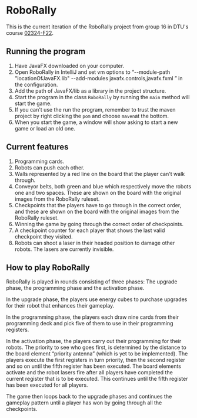 # RoboRally
This is the current iteration of the RoboRally project from group 16 in DTU's course [02324-F22](https://kurser.dtu.dk/course/02324).

## Running the program
1. Have JavaFX downloaded on your computer.
2. Open RoboRally in IntelliJ and set vm options to “--module-path
   "locationOfJavaFX.lib" --add-modules javafx.controls,javafx.fxml ” in the
   configuration.
3. Add the path of JavaFX/lib as a library in the project structure.
4. Start the program in the class `RoboRally` by running the `main` method will start the game.
5. If you can't use the run the program, remember to trust the maven project by right clicking the `pom` and choose `maven`at the bottom.
6. When you start the game, a window will show asking to start a new game or load an old one.

## Current features
1. Programming cards.
2. Robots can push each other.
3. Walls represented by a red line on the board that the player can't walk through.
4. Conveyor belts, both green and blue which respectively move the robots one and two spaces. These are shown on the board with the original images from the RoboRally ruleset.
5. Checkpoints that the players have to go through in the correct order, and these are shown on the board with the original images from the RoboRally ruleset.
6. Winning the game by going through the correct order of checkpoints.
7. A checkpoint counter for each player that shows the last valid checkpoint they visited.
8. Robots can shoot a laser in their headed position to damage other robots. The lasers are currently invisible.

## How to play RoboRally
RoboRally is played in rounds consisting of three phases: The upgrade phase, the
programming phase and the activation phase.

In the upgrade phase, the players use energy cubes to purchase upgrades for their robot
that enhances their gameplay.

In the programming phase, the players each draw nine cards from their programming deck
and pick five of them to use in their programming registers.

In the activation phase, the players carry out their programming for their robots. The priority
to see who goes first, is determined by the distance to the board element “priority antenna”
(which is yet to be implemented). The players execute the first registers in turn priority, then
the second register and so on until the fifth register has been executed. The board elements
activate and the robot lasers fire after all players have completed the current register that is
to be executed. This continues until the fifth register has been executed for all players. 

The game then loops back to the upgrade phases and continues the gameplay pattern until a player has won by going
through all the checkpoints.